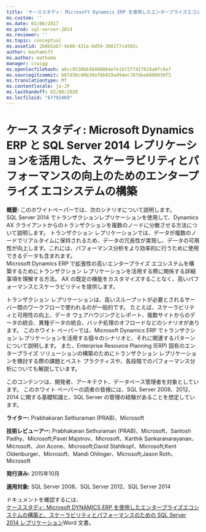 ```yaml
---
title: 'ケーススタディ: Microsoft Dynamics ERP を使用したエンタープライズエコシステムの構築と、スケーラビリティとパフォーマンスのための SQL Server 2014 レプリケーション |Microsoft Docs'
ms.custom: ''
ms.date: 03/06/2017
ms.prod: sql-server-2014
ms.reviewer: ''
ms.topic: conceptual
ms.assetid: 2b0b5ab7-4e08-431a-bd59-360177c4565c
author: mashamsft
ms.author: mathoma
manager: craigg
ms.openlocfilehash: a6cc9530b636409864e7e1b72f7417619a0fc8af
ms.sourcegitcommit: b87d36c46b39af8b929ad94ec707dee8800950f5
ms.translationtype: MT
ms.contentlocale: ja-JP
ms.lasthandoff: 02/08/2020
ms.locfileid: "67792469"
---
```

# <a name="case-study-building-an-enterprise-ecosystem-with-microsoft-dynamics-erp-and-sql-server-2014-replication-for-scalability-and-performance"></a>ケース スタディ: Microsoft Dynamics ERP と SQL Server 2014 レプリケーションを活用した、スケーラビリティとパフォーマンスの向上のためのエンタープライズ エコシステムの構築

  **概要:** このホワイトペーパーでは、次のシナリオについて説明します。  
SQL Server 2014 でトランザクションレプリケーションを使用して、Dynamics AX クライアントからのトランザクションを複数のノードに分散させる方法について説明します。 トランザクション レプリケーションでは、データが複数のノードでリアルタイムに保持されるため、データの冗長性が実現し、データの可用性が向上します。これには、パフォーマンス分析をより効率的に行うために使用できるデータも含まれます。  
Microsoft Dynamics ERP で拡張性の高いエンタープライズ エコシステムを構築するためにトランザクション レプリケーションを活用する際に関係する詳細事項を理解する方法。 AX の既定の機能をカスタマイズすることなく、高いパフォーマンスとスケーラビリティを提供します。  
  
 トランザクション レプリケーションは、高いスループットが必要とされるサーバー間のワークフローで使われるのが一般的です。 たとえば、スケーラビリティと可用性の向上、データ ウェアハウジングとレポート、複数サイトからのデータの統合、異種データの統合、バッチ処理のオフロードなどのシナリオがあります。 このホワイト ペーパーでは、Microsoft Dynamics ERP でトランザクション レプリケーションを活用する個々のシナリオと、それに関連するパターンについて説明します。 また、Enterprise Resource Planning (ERP) 固有のエンタープライズ ソリューションの構築のためにトランザクション レプリケーションを検討する際の課題とベスト プラクティスや、各段階でのパフォーマンス分析についても解説しています。  
  
 このコンテンツは、開発者、アーキテクト、データベース管理者を対象としています。 このホワイト ペーパーの読者の皆様には、SQL Server 2008、2012、2014 に関する基礎知識と、SQL Server の管理の経験があることを想定しています。  
  
 **ライター:** Prabhakaran Sethuraman (PRAB)、Microsoft  
  
 **技術レビューアー:** Prabhakaran Sethuraman (PRAB)、Microsoft、Santosh Padhy、Microsoft;Pavel Majstrov、Microsoft、Karthik Sankaranarayanan、Microsoft、Jon Acone、Microsoft;David Stahlkopf、Microsoft;Kent Oldenburger、Microsoft、Mandi Ohlinger、Microsoft;Jason Roth、Microsoft  
  
 **発行済み:** 2015年10月  
  
 **適用対象:** SQL Server 2008、SQL Server 2012、SQL Server 2014  
  
 ドキュメントを確認するには、  
        [ケーススタディ: Microsoft DYNAMICS ERP を使用したエンタープライズエコシステムの構築と、スケーラビリティとパフォーマンスのための SQL Server 2014 レプリケーション](https://download.microsoft.com/download/D/2/0/D20E1C5F-72EA-4505-9F26-FEF9550EFD44/A%20Case%20Study%20Using%20Replication%20to%20Build%20an%20Enterprise%20Ecosystem%20in%20Microsoft%20Dynamics%20ERP%20for%20Scalability%20and%20Performance.docx)Word 文書。  
  
  

